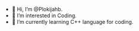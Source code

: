 - 👋 Hi, I’m @Plokijahb.
- 👀 I’m interested in Coding.
- 🌱 I’m currently learning C++ language for coding.

<!---
Plokijahb/Plokijahb is a ✨ special ✨ repository because its `README.md` (this file) appears on your GitHub profile.
You can click the Preview link to take a look at your changes.
--->
